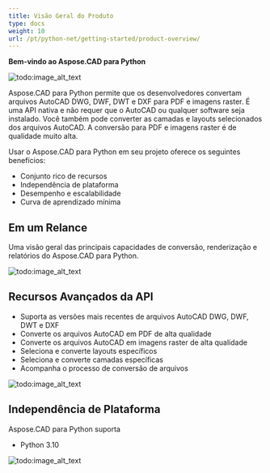 ```yaml
---
title: Visão Geral do Produto
type: docs
weight: 10
url: /pt/python-net/getting-started/product-overview/
---
```


**Bem-vindo ao Aspose.CAD para Python**

![todo:image_alt_text](/_assets/python-net/product-overview_1.png)

Aspose.CAD para Python permite que os desenvolvedores convertam arquivos AutoCAD DWG, DWF, DWT e DXF para PDF e imagens raster. É uma API nativa e não requer que o AutoCAD ou qualquer software seja instalado. Você também pode converter as camadas e layouts selecionados dos arquivos AutoCAD. A conversão para PDF e imagens raster é de qualidade muito alta.

Usar o Aspose.CAD para Python em seu projeto oferece os seguintes benefícios:

- Conjunto rico de recursos
- Independência de plataforma
- Desempenho e escalabilidade
- Curva de aprendizado mínima

## **Em um Relance**
Uma visão geral das principais capacidades de conversão, renderização e relatórios do Aspose.CAD para Python.

![todo:image_alt_text](/_assets/python-net/product-overview_2.png)
## **Recursos Avançados da API**
- Suporta as versões mais recentes de arquivos AutoCAD DWG, DWF, DWT e DXF
- Converte os arquivos AutoCAD em PDF de alta qualidade
- Converte os arquivos AutoCAD em imagens raster de alta qualidade
- Seleciona e converte layouts específicos
- Seleciona e converte camadas específicas
- Acompanha o processo de conversão de arquivos

![todo:image_alt_text](/_assets/python-net/product-overview_3.png)

## **Independência de Plataforma**
Aspose.CAD para Python suporta

- Python 3.10

![todo:image_alt_text](/_assets/python-net/product-overview_4.png)
